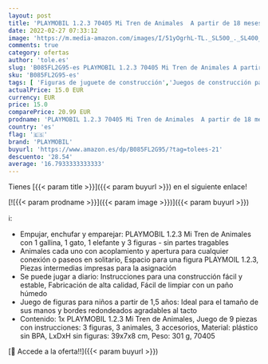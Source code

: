 ```yaml
---
layout: post
title: 'PLAYMOBIL 1.2.3 70405 Mi Tren de Animales  A partir de 18 meses'
date: 2022-02-27 07:33:12
image: 'https://m.media-amazon.com/images/I/51yOgrhL-TL._SL500_._SL400_.jpg'
comments: true
category: ofertas
author: 'tole.es'
slug: 'B085FL2G95-es PLAYMOBIL 1.2.3 70405 Mi Tren de Animales A partir de 18...'
sku: 'B085FL2G95-es'
tags: [ 'Figuras de juguete de construcción','Juegos de construcción para niños','Juguetes','Juguetes y juegos','playmobil', ]
actualPrice: 15.0 EUR
currency: EUR
price: 15.0
comparePrice: 20.99 EUR
prodname: 'PLAYMOBIL 1.2.3 70405 Mi Tren de Animales  A partir de 18 meses'
country: 'es'
flag: '🇪🇸'
brand: 'PLAYMOBIL'
buyurl: 'https://www.amazon.es/dp/B085FL2G95/?tag=tolees-21'
descuento: '28.54'
average: '16.7933333333333'
---
```


Tienes [{{< param title >}}]({{< param buyurl >}}) en el siguiente enlace!

[![{{< param prodname >}}]({{< param image >}})]({{< param buyurl >}})

ℹ️:

- Empujar, enchufar y emparejar: PLAYMOBIL 1.2.3 Mi Tren de Animales con 1 gallina, 1 gato, 1 elefante y 3 figuras - sin partes tragables
- Animales cada uno con acoplamiento y apertura para cualquier conexión o paseos en solitario, Espacio para una figura PLAYMOIL 1.2.3, Piezas intermedias impresas para la asignación
- Se puede jugar a diario: Instrucciones para una construcción fácil y estable, Fabricación de alta calidad, Fácil de limpiar con un paño húmedo
- Juego de figuras para niños a partir de 1,5 años: Ideal para el tamaño de sus manos y bordes redondeados agradables al tacto
- Contenido: 1x PLAYMOBIL 1.2.3 Mi Tren de Animales, Juego de 9 piezas con instrucciones: 3 figuras, 3 animales, 3 accesorios, Material: plástico sin BPA, LxDxH sin figuras: 39x7x8 cm, Peso: 301 g, 70405

[🛒 Accede a la oferta!!]({{< param buyurl >}})

